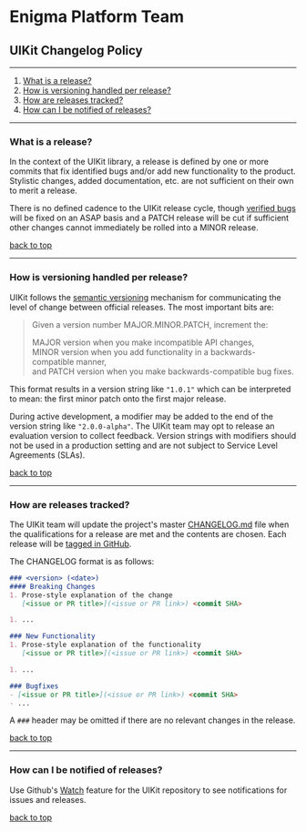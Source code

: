 # Enigma Platform Team
## UIKit Changelog Policy

---

1. [What is a release?](#what-is-a-release)
1. [How is versioning handled per release?](#how-is-versioning-handled-per-release)
1. [How are releases tracked?](#how-are-releases-tracked)
1. [How can I be notified of releases?](#how-can-i-be-notified-of-releases)

---

### What is a release?

In the context of the UIKit library, a release is defined by one or more commits that fix identified bugs and/or add new functionality to the product. Stylistic changes, added documentation, etc. are not sufficient on their own to merit a release.

There is no defined cadence to the UIKit release cycle, though [verified bugs](https://github.com/bibliotech/uikit/labels/bug) will be fixed on an ASAP basis and a PATCH release will be cut if sufficient other changes cannot immediately be rolled into a MINOR release.

[back to top](#uikit-changelog-policy)

---

### How is versioning handled per release?

UIKit follows the [semantic versioning](http://semver.org/spec/v2.0.0.html) mechanism for communicating the level of change between official releases. The most important bits are:

> Given a version number MAJOR.MINOR.PATCH, increment the:
>
> MAJOR version when you make incompatible API changes, <br />
> MINOR version when you add functionality in a backwards-compatible manner, <br />
> and PATCH version when you make backwards-compatible bug fixes.

This format results in a version string like `"1.0.1"` which can be interpreted to mean: the first minor patch onto the first major release.

During active development, a modifier may be added to the end of the version string like `"2.0.0-alpha"`. The UIKit team may opt to release an evaluation version to collect feedback. Version strings with modifiers should not be used in a production setting and are not subject to Service Level Agreements (SLAs).

[back to top](#uikit-changelog-policy)

---

### How are releases tracked?

The UIKit team will update the project's master [CHANGELOG.md](CHANGELOG.md) file when the qualifications for a release are met and the contents are chosen. Each release will be [tagged in GitHub](https://github.com/bibliotech/uikit/releases).

The CHANGELOG format is as follows:
```markdown
### <version> (<date>)
#### Breaking Changes
1. Prose-style explanation of the change
   [<issue or PR title>](<issue or PR link>) <commit SHA>

1. ...

### New Functionality
1. Prose-style explanation of the functionality
   [<issue or PR title>](<issue or PR link>) <commit SHA>

1. ...

### Bugfixes
- [<issue or PR title>](<issue or PR link>) <commit SHA>
- ...
```

A `###` header may be omitted if there are no relevant changes in the release.

[back to top](#uikit-changelog-policy)

---

### How can I be notified of releases?

Use Github's [Watch](https://help.github.com/articles/watching-repositories/) feature for the UIKit repository to see notifications for issues and releases.

[back to top](#uikit-changelog-policy)
